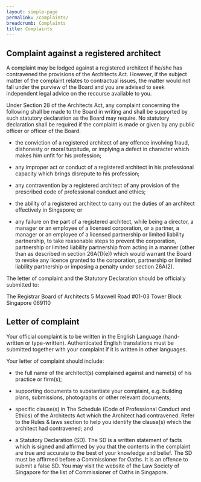 ```yaml
---
layout: simple-page
permalink: /complaints/
breadcrumb: Complaints
title: Complaints
---
```


## Complaint against a registered architect

A complaint may be lodged against a registered architect if he/she has contravened the provisions of the Architects Act. However, if the subject matter of the complaint relates to contractual issues, the matter would not fall under the purview of the Board and you are advised to seek independent legal advice on the recourse available to you.

Under Section 28 of the Architects Act, any complaint concerning the following shall be made to the Board in writing and shall be supported by such statutory declaration as the Board may require. No statutory declaration shall be required if the complaint is made or given by any public officer or officer of the Board.

* the conviction of a registered architect of any offence involving fraud, dishonesty or moral turpitude, or implying a defect in character which makes him unfit for his profession;

* any improper act or conduct of a registered architect in his professional capacity which brings disrepute to his profession;

* any contravention by a registered architect of any provision of the prescribed code of professional conduct and ethics;

* the ability of a registered architect to carry out the duties of an architect effectively in Singapore; or

* any failure on the part of a registered architect, while being a director, a manager or an employee of a licensed corporation, or a partner, a manager or an employee of a licensed partnership or limited liability partnership, to take reasonable steps to prevent the corporation, partnership or limited liability partnership from acting in a manner (other than as described in section 26A(1)(e)) which would warrant the Board to revoke any licence granted to the corporation, partnership or limited liability partnership or imposing a penalty under section 26A(2).

The letter of complaint and the Statutory Declaration should be officially submitted to: 

The Registrar
Board of Architects
5 Maxwell Road
#01-03 Tower Block
Singapore 069110

## Letter of complaint ##

Your official complaint is to be written in the English Language (hand-written or type-written). Authenticated English translations must be submitted together with your complaint if it is written in other languages.

Your letter of complaint should include:

* the full name of the architect(s) complained against and name(s) of his practice or firm(s); 

* supporting documents to substantiate your complaint, e.g. building plans, submissions, photographs or other relevant documents;

* specific clause(s) in The Schedule (Code of Professional Conduct and Ethics) of the Architects Act which the Architect had contravened. Refer to the Rules & laws section to help you identify the clause(s) which the architect had contravened; and

* a Statutory Declaration (SD). The SD is a written statement of facts which is signed and affirmed by you that the contents in the complaint are true and accurate to the best of your knowledge and belief. The SD must be affirmed before a Commissioner for Oaths. It is an offence to submit a false SD. You may visit the website of the Law Society of Singapore for the list of Commissioner of Oaths in Singapore.

